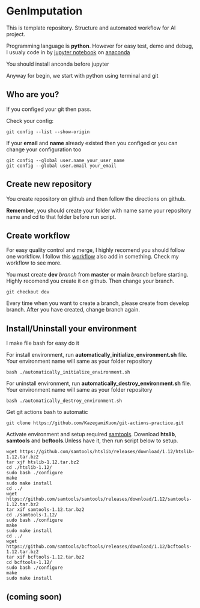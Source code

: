 # GenImputation

This is template repository. Structure and automated workflow for AI project.

Programming language is **python**. However for easy test, demo and debug, I usualy code in by [jupyter notebook](https://jupyter.org/install) on [anaconda](https://docs.anaconda.com/anaconda/install/)

You should install anconda before jupyter

Anyway for begin, we start with python using terminal and git

## Who are you?

If  you configed your git then pass.

Check your config:

```script
git config --list --show-origin
```

If your **email** and **name** already existed then you configed or you can change your configuration too

```script
git config --global user.name your_user_name
git config --global user.email your_email
```

## Create new repository

You create repository on github and then follow the directions on github.

**Remember**, you should create your folder with name same your repository name and cd to that folder before run script.

## Create workflow

For easy quality control and merge, I highly recomend you should follow one workflow. I follow this [workflow](https://nvie.com/posts/a-successful-git-branching-model/) also add in something. Check my workflow to see more.

You must create **dev** *branch* from **master** or **main** *branch* before starting. Highly recomend you create it on github. Then change your branch.

```script
git checkout dev
```

Every time when you want to create a branch, please create from develop branch. After you have created, change branch again.

## Install/Uninstall your environment

I make file bash for easy do it

For install environment, run **automatically_initialize_environment.sh** file. Your environment name will same as your folder repository

```scipt
bash ./automatically_initialize_environment.sh
```

For uninstall environment, run **automatically_destroy_environment.sh** file. Your environment name will same as your folder repository

```script
bash ./automatically_destroy_environment.sh
```

Get git actions bash to automatic

```script
git clone https://github.com/KazegamiKuon/git-actions-practice.git
```

Activate environment and setup required [samtools](http://www.htslib.org/download/). Download **htslib**, **samtools** and **bcftools**.Unless have it, then run script below to setup.

```script
wget https://github.com/samtools/htslib/releases/download/1.12/htslib-1.12.tar.bz2
tar xjf htslib-1.12.tar.bz2
cd ./htslib-1.12/
sudo bash ./configure
make
sudo make install
cd ../
wget https://github.com/samtools/samtools/releases/download/1.12/samtools-1.12.tar.bz2
tar xif samtools-1.12.tar.bz2
cd ./samtools-1.12/
sudo bash ./configure
make
sudo make install
cd ../
wget https://github.com/samtools/bcftools/releases/download/1.12/bcftools-1.12.tar.bz2
tar xif bcftools-1.12.tar.bz2
cd bcftools-1.12/
sudo bash ./configure
make
sudo make install
```

## (coming soon)
